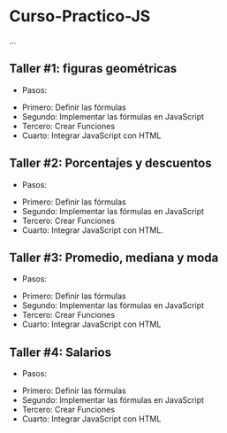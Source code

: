 # Curso-Practico-JS

...

## Taller #1: figuras geométricas

* Pasos:

- Primero: Definir las fórmulas
- Segundo: Implementar las fórmulas en JavaScript
- Tercero: Crear Funciones
- Cuarto: Integrar JavaScript con HTML


## Taller #2: Porcentajes y descuentos

* Pasos:

- Primero: Definir las fórmulas
- Segundo: Implementar las fórmulas en JavaScript
- Tercero: Crear Funciones
- Cuarto: Integrar JavaScript con HTML.


## Taller #3: Promedio, mediana y moda

* Pasos:

- Primero: Definir las fórmulas
- Segundo: Implementar las fórmulas en JavaScript
- Tercero: Crear Funciones
- Cuarto: Integrar JavaScript con HTML


## Taller #4: Salarios

* Pasos:

- Primero: Definir las fórmulas
- Segundo: Implementar las fórmulas en JavaScript
- Tercero: Crear Funciones
- Cuarto: Integrar JavaScript con HTML
